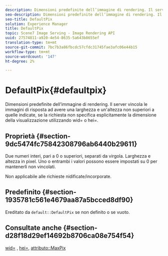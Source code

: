 ```yaml
---
description: Dimensioni predefinite dell’immagine di rendering. Il server vincola le immagini di risposta ad avere una larghezza e un'altezza non superiori a quelle indicate, se la richiesta non specifica esplicitamente la dimensione della visualizzazione utilizzando wid= o hei=.
seo-description: Dimensioni predefinite dell’immagine di rendering. Il server vincola le immagini di risposta ad avere una larghezza e un'altezza non superiori a quelle indicate, se la richiesta non specifica esplicitamente la dimensione della visualizzazione utilizzando wid= o hei=.
seo-title: DefaultPix
solution: Experience Manager
title: DefaultPix
topic: Scene7 Image Serving - Image Rendering API
uuid: 27574811-a920-4e54-8635-5a643b8655ef
translation-type: tm+mt
source-git-commit: 7bc7b3a86fbcdc57cfdc31745fae3afc06e44b15
workflow-type: tm+mt
source-wordcount: '147'
ht-degree: 2%

---
```



# DefaultPix{#defaultpix}

Dimensioni predefinite dell’immagine di rendering. Il server vincola le immagini di risposta ad avere una larghezza e un&#39;altezza non superiori a quelle indicate, se la richiesta non specifica esplicitamente la dimensione della visualizzazione utilizzando wid= o hei=.

## Proprietà {#section-9dc5474fc75842308796ab6440b29611}

Due numeri interi, pari a 0 o superiori, separati da virgola. Larghezza e altezza in pixel. Uno o entrambi i valori possono essere impostati su 0 per mantenerli non vincolati.

Non applicabile alle richieste nidificate/incorporate.

## Predefinito {#section-1935781c561e4679aa87a5bcced8df90}

Ereditato da `default::DefaultPix` se non definito o se vuoto.

## Consultate anche {#section-d28f18d29ef14692b8706ca08e754f54}

[wid=](../../../../../ir-api/http-protocol/image-rendering-api-ref/c-ir-http-protocol-ref/c-ir-http-protocol-command-reference/r-ir-wid.md#reference-b7e691b0624941168c94b2749ae233ec) ,  [hei=](../../../../../ir-api/http-protocol/image-rendering-api-ref/c-ir-http-protocol-ref/c-ir-http-protocol-command-reference/r-ir-hei.md#reference-1c08f60365a94417a39867c09cac5478),  [attributo::MaxPix](../../../../../ir-api/material-cat/image-rendering-api-ref/c-ir-material-catalog/c-ir-attributes-reference/r-ir-maxpix.md#reference-569f186bbc2840a6bd3cffa8ff3e7657)

